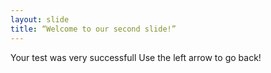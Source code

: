```yaml
---
layout: slide
title: “Welcome to our second slide!”
---
```

Your test was very successfull
Use the left arrow to go back!
